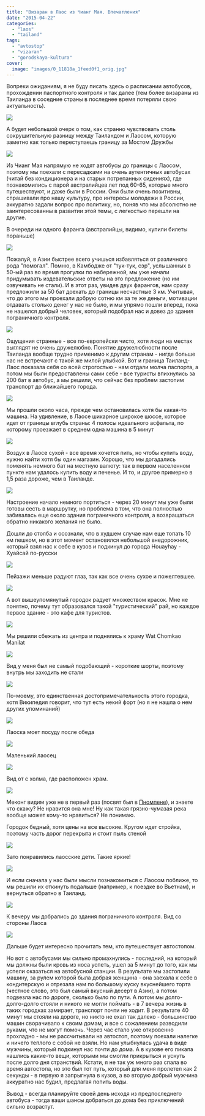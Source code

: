 ```yaml
---
title: "Визаран в Лаос из Чианг Мая. Впечатления"
date: "2015-04-22"
categories: 
  - "laos"
  - "tailand"
tags: 
  - "avtostop"
  - "vizaran"
  - "gorodskaya-kultura"
cover:
  image: "images/0_11818a_1feed0f1_orig.jpg"
---
```


Вопреки ожиданиям, я не буду писать здесь о расписании автобусов, прохождении паспортного контроля и так далее (тем более визараны из Таиланда в соседние страны в последнее время потеряли свою актуальность).

<!--more-->

![](images/0_11811c_f01208d4_XXL.jpg)

А будет небольшой очерк о том, как странно чувствовать столь сокрушительную разницу между Таиландом и Лаосом, которую заметно как только переступаешь границу за Мостом Дружбы

![](images/0_1180f6_d2bb90c_XXL.jpg)

Из Чианг Мая напрямую не ходят автобусы до границы с Лаосом, поэтому мы поехали с пересадками на очень аутентичных автобусах (читай без кондиционера и на старых потрепанных сидениях), где познакомились с парой австралийцев лет под 60-65, которые много путешествуют, и даже были в России. Они были очень позитивны, спрашивали про нашу культуру, про интересы молодежи в России, аккуратно задали вопрос про политику, но, поняв что мы абсолютно не заинтересованны в развитии этой темы, с легкостью перешли на другие.

В очереди ни одного фаранга (австралийцы, видимо, купили билеты пораньше)

![](images/0_1180ff_cf61731e_XXL.jpg)

Пожалуй, в Азии быстрее всего учишься избавляться от различного рода "помогал". Помню, в Камбодже от "тук-тук, сэр", услышанных в 50-ый раз во время прогулки по набережной, мы уже начали придумывать издевательские ответы на это предложение (но им озвучивать не стали). И в этот раз, увидев двух фарангов, нам сразу предложили за 50 бат доехать до границы несчастные 3 км. Учитывая, что до этого мы проехали добрую сотню км за те же деньги, мотивации отдавать столько денег у нас не было, и мы упрямо пошли вперед, пока не нашелся добрый человек, который подобрал нас и довез до здания пограничного контроля.

![](images/0_11810f_7ca95174_XXL.jpg)

Ощущения странные - все по-европейски чисто, хотя люди на местах выглядят не очень дружелюбно. Понятие дружелюбности после Таиланда вообще трудно применимо к другим странам - нигде больше нас не встречают с такой же милой улыбкой. Вот и граница Таиланд-Лаос показала себя со всей строгостью - нам отдали молча паспорта, а потом мы были предоставлены сами себе - все туристы впихнулись за 200 бат в автобус, а мы решили, что сейчас без проблем застопим транспорт до ближайшего города.

![](images/0_118114_51520f1c_XXL.jpg)

Мы прошли около часа, прежде чем остановилась хотя бы какая-то машина. На удивление, в Лаосе шикарное широкое шоссе, которое идет от границы вглубь страны: 4 полосы идеального асфальта, по которому проезжает в среднем одна машина в 5 минут

![](images/0_118133_e5bf8ed7_XXL.jpg)

Воздух в Лаосе сухой - все время хочется пить, но чтобы купить воду, нужно найти хотя бы один магазин. Хорошо, что мы догадались поменять немного бат на местную валюту: так в первом населенном пункте нам удалось купить воду и печенье. И то, и другое примерно в 1,5 раза дороже, чем в Таиланде.

![](images/0_11813e_8b6d0d65_XXL.jpg)

Настроение начало немного портиться - через 20 минут мы уже были готовы сесть в маршрутку, но проблема в том, что она полностью забивалась еще около здания пограничного контроля, а возвращаться обратно никакого желания не было.

Дошли до столба и осознали, что в худшем случае нам еще топать 10 км пешком, но в этот момент остановился небольшой внедорожник, который взял нас к себе в кузов и подкинул до города Houayhay - Хуайсай по-русски

![](images/0_118147_69d7f1a6_XXL.jpg)

Пейзажи меньше радуют глаз, так как все очень сухое и пожелтевшее.

![](images/0_118152_12b8111c_XXL.jpg)

А вот вышеупомянутый городок радует множеством красок. Мне не понятно, почему тут образовался такой "туристический" рай, но каждое первое здание - это кафе для туристов.

![](images/0_11815e_7ba25c4c_XXL.jpg)

Мы решили сбежать из центра и поднялись к храму Wat Chomkao Manilat

![](images/0_118167_d44dc00_XXL.jpg)

Вид у меня был не самый подобающий - короткие шорты, поэтому внутрь мы заходить не стали

![](images/0_11816f_38744c0a_XXL.jpg)

По-моему, это единственная достопримечательность этого городка, хотя Википедия говорит, что тут есть некий форт (но я не нашла о нем других упоминаний)

![](images/0_118183_e749d678_XXL.jpg)

Лаоска моет посуду после обеда

![](images/0_1181b9_141664ad_XXL.jpg)

Маленький лаосец

![](images/0_11818a_1feed0f1_XXL.jpg)

Вид от с холма, где расположен храм.

![](images/0_118192_68dd5485_XXL.jpg)

Меконг видим уже не в первый раз (посвят был в [Пномпене](https://vodpop.ru/dostoprimechatelnosti-pnompenya/ "Достопримечательности Пномпеня")), и знаете что скажу? Не нравится она мне! Ну как такая грязно-чумазая река вообще может кому-то нравиться? Не понимаю.

Городок бедный, хотя цены на все высокие. Кругом идет стройка, поэтому часть дорог перекрыта и стоит пыль стеной

![](images/0_11819a_3524704f_XXL.jpg)

Зато понравились лаосские дети. Такие яркие!

![](images/0_1181a3_74f7e9d0_XXL.jpg)

И если сначала у нас были мысли познакомиться с Лаосом поближе, то мы решили их откинуть подальше (например, к поездке во Вьетнам), и вернуться обратно в Таиланд.

![](images/0_1181a9_480f68eb_XXL.jpg)

К вечеру мы добрались до здания пограничного контроля. Вид со стороны Лаоса

![](images/0_118126_4ba9cc9d_XXL.jpg)

Дальше будет интересно прочитать тем, кто путешествует автостопом.

Но вот с автобусами мы сильно промахнулись - последний, на который мы должны были кровь из носа успеть, ушел за 5 минут до того, как мы успели оказаться на автобусной станции. В результате мы застопили машину, за рулем которой была добрая женщина - она заехала к себе в кондитерскую и отрезала нам по большому куску вкуснейшего торта (честное слово, это был самый вкусный десерт в Азии), а потом подвезла нас по дороге, сколько было по пути. А потом мы долго-долго-долго стояли и никого не могли поймать - в 7 вечера жизнь в таких городках замирает, транспорт почти не ходит. В результате 40 минут мы стояли на дороге, но никто не ехал так далеко - большинство машин сворачивало к своим домам, и все с сожалением разводили руками, что не могут помочь. Через час стало уже откровенно прохладно - мы не рассчитывали на автостоп, поэтому поехали налегке и ничего теплого с собой не взяли. Но нам улыбнулась удача в виде мужчины, который подкинул нас почти до дома. А в кузове его пикапа нашлись какие-то вещи, которыми мы смогли прикрыться и уснуть после долго дня странствий. Кстати, я не так уж много раз спала во время автостопа, но это был тот путь, который для меня пролетел как 2 секунды - в первую я запрыгнула в кузов, а во вторую добрый мужчина аккуратно нас будил, предлагая попить воды.

Вывод - всегда планируйте своей день исходя из предпоследнего автобуса - тогда ваши шансы добраться до дома без приключений сильно возрастут.
